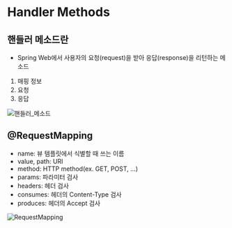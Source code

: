 # Handler Methods
## 핸들러 메소드란
- Spring Web에서 사용자의 요청(request)을 받아 응답(response)을 리턴하는 메소드
1. 매핑 정보
2. 요청
3. 응답

![핸들러_메소드](https://github.com/joosang425/study-backend/assets/68217970/af9680d8-d05f-43cc-9811-0dd51ad5359b)
## @RequestMapping
- name: 뷰 템플릿에서 식별할 때 쓰는 이름
- value, path: URI
- method: HTTP method(ex. GET, POST, ...)
- params: 파라미터 검사
- headers: 헤더 검사
- consumes: 헤더의 Content-Type 검사
- produces: 헤더의 Accept 검사

![RequestMapping](https://github.com/joosang425/study-backend/assets/68217970/18f440bc-4cb9-4e7a-be96-4fc22ff8100c)
